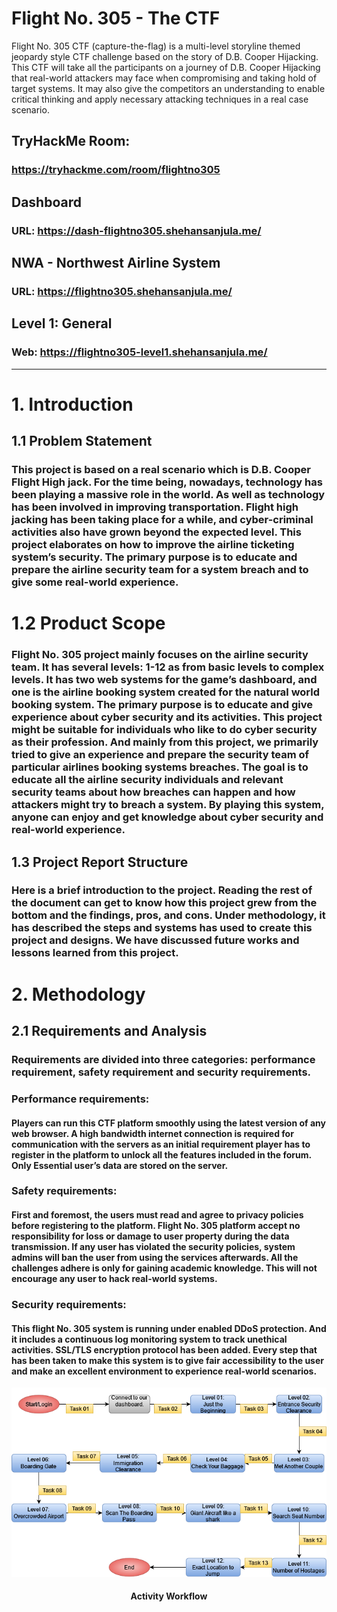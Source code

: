 # Flight No. 305 - The CTF
Flight No. 305 CTF (capture-the-flag) is a multi-level storyline themed jeopardy style CTF challenge based on the story of D.B. Cooper Hijacking. This CTF will take all the participants on a journey of D.B. Cooper Hijacking that real-world attackers may face when compromising and taking hold of target systems. It may also give the competitors an understanding to enable critical thinking and apply necessary attacking techniques in a real case scenario.


## TryHackMe Room:
### https://tryhackme.com/room/flightno305

## Dashboard
### URL: https://dash-flightno305.shehansanjula.me/

## NWA - Northwest Airline System
### URL: https://flightno305.shehansanjula.me/

## Level 1: General
### Web: https://flightno305-level1.shehansanjula.me/
---
# 1.	Introduction

## 1.1	Problem Statement

### This project is based on a real scenario which is D.B. Cooper Flight High jack. For the time being, nowadays, technology has been playing a massive role in the world. As well as technology has been involved in improving transportation. Flight high jacking has been taking place for a while, and cyber-criminal activities also have grown beyond the expected level. This project elaborates on how to improve the airline ticketing system’s security. The primary purpose is to educate and prepare the airline security team for a system breach and to give some real-world experience.

# 1.2	Product Scope

### Flight No. 305 project mainly focuses on the airline security team. It has several levels: 1-12 as from basic levels to complex levels. It has two web systems for the game’s dashboard, and one is the airline booking system created for the natural world booking system. The primary purpose is to educate and give experience about cyber security and its activities. This project might be suitable for individuals who like to do cyber security as their profession. And mainly from this project, we primarily tried to give an experience and prepare the security team of particular airlines booking systems breaches. The goal is to educate all the airline security individuals and relevant security teams about how breaches can happen and how attackers might try to breach a system. By playing this system, anyone can enjoy and get knowledge about cyber security and real-world experience.

## 1.3	Project Report Structure

### Here is a brief introduction to the project. Reading the rest of the document can get to know how this project grew from the bottom and the findings, pros, and cons. Under methodology, it has described the steps and systems has used to create this project and designs. We have discussed future works and lessons learned from this project.

# 2.	Methodology

## 2.1	Requirements and Analysis

### Requirements are divided into three categories: performance requirement, safety requirement and security requirements.

### Performance requirements:
#### Players can run this CTF platform smoothly using the latest version of any web browser. A high bandwidth internet connection is required for communication with the servers as an initial requirement player has to register in the platform to unlock all the features included in the forum. Only Essential user’s data are stored on the server.

### Safety requirements:
#### First and foremost, the users must read and agree to privacy policies before registering to the platform. Flight No. 305 platform accept no responsibility for loss or damage to user property during the data transmission. If any user has violated the security policies, system admins will ban the user from using the services afterwards. All the challenges adhere is only for gaining academic knowledge. This will not encourage any user to hack real-world systems.

### Security requirements:
#### This flight No. 305 system is running under enabled DDoS protection. And it includes a continuous log monitoring system to track unethical activities. SSL/TLS encryption protocol has been added. Every step that has been taken to make this system is to give fair accessibility to the user and make an excellent environment to experience real-world scenarios.

[![Header](https://raw.githubusercontent.com/ShehanSanjula/FlightNo305-CTF-2021/main/Activity%20Workflow.png "Activity Workflow of Flight No. 305")](https://shehansanjula.github.io/)
<h4 align="center">Activity Workflow</h4> 

